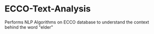 # ECCO-Text-Analysis
Performs NLP Algorithms on ECCO database to understand the context behind the word "elder"
